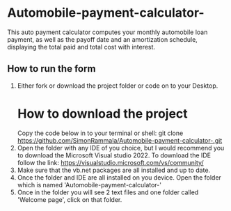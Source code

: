 # Automobile-payment-calculator-
This auto payment calculator computes your monthly automobile loan payment, as well as the payoff date and an amortization schedule, displaying the total paid and total cost with interest. 

## How to run the form
1. Either fork or download the project folder or code on to your Desktop.
    # How to download the project
    Copy the code below in to your terminal or shell:
        git clone https://github.com/SimonRammala/Automobile-payment-calculator-.git
2. Open the folder with any IDE of you choice, but I would recommend you to download the Microsoft Visual studio 2022. To download the IDE follow the link:
    https://visualstudio.microsoft.com/vs/community/
3. Make sure that the vb.net packages are all installed and up to date.
4. Once the folder and IDE are all installed on you device. Open the folder which is named 'Automobile-payment-calculator-'
5. Once in the folder you will see 2 text files and one folder called 'Welcome page', click on that folder.